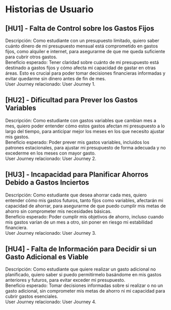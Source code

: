 # Historias de Usuario

## [HU1] - Falta de Control sobre los Gastos Fijos
Descripción: Como estudiante con un presupuesto limitado, quiero saber cuánto dinero de mi presupuesto mensual está comprometido en gastos fijos, como alquiler e internet, para asegurarme de que me queda suficiente para cubrir otros gastos.  
Beneficio esperado: Tener claridad sobre cuánto de mi presupuesto está destinado a gastos fijos y cómo afecta mi capacidad de gastar en otras áreas. Esto es crucial para poder tomar decisiones financieras informadas y evitar quedarme sin dinero antes de fin de mes.  
User Journey relacionado: User Journey 1. 

## [HU2] - Dificultad para Prever los Gastos Variables
Descripción: Como estudiante con gastos variables que cambian mes a mes, quiero poder entender cómo estos gastos afectan mi presupuesto a lo largo del tiempo, para anticipar mejor los meses en los que necesito ajustar mis gastos.  
Beneficio esperado: Poder prever mis gastos variables, incluidos los patrones estacionales, para ajustar mi presupuesto de forma adecuada y no excederme en los meses con mayor gasto.  
User Journey relacionado: User Journey 2.  

## [HU3] - Incapacidad para Planificar Ahorros Debido a Gastos Inciertos
Descripción: Como estudiante que desea ahorrar cada mes, quiero entender cómo mis gastos futuros, tanto fijos como variables, afectarán mi capacidad de ahorrar, para asegurarme de que puedo cumplir mis metas de ahorro sin comprometer mis necesidades básicas.  
Beneficio esperado: Poder cumplir mis objetivos de ahorro, incluso cuando mis gastos varían de un mes a otro, sin poner en riesgo mi estabilidad financiera.  
User Journey relacionado: User Journey 3.  

## [HU4] - Falta de Información para Decidir si un Gasto Adicional es Viable
Descripción: Como estudiante que quiere realizar un gasto adicional no planificado, quiero saber si puedo permitírmelo basándome en mis gastos anteriores y futuros, para evitar exceder mi presupuesto.  
Beneficio esperado: Tomar decisiones informadas sobre si realizar o no un gasto adicional, sin comprometer mis metas de ahorro ni mi capacidad para cubrir gastos esenciales.  
User Journey relacionado: User Journey 4. 